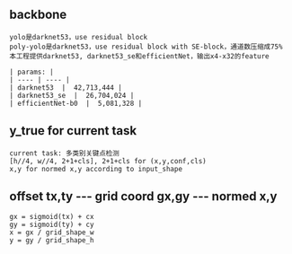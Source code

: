 ## backbone
    yolo是darknet53，use residual block
    poly-yolo是darknet53，use residual block with SE-block，通道数压缩成75%
    本工程提供darknet53, darknet53_se和efficientNet，输出x4-x32的feature

    | params: |
    | ---- | ---- |
    | darknet53  |  42,713,444 |
    | darknet53_se  |  26,704,024 | 
    | efficientNet-b0  |  5,081,328 |


## y_true for current task
    current task: 多类别关键点检测
    [h//4, w//4, 2+1+cls], 2+1+cls for (x,y,conf,cls)
    x,y for normed x,y according to input_shape


## offset tx,ty --- grid coord gx,gy --- normed x,y
    gx = sigmoid(tx) + cx
    gy = sigmoid(ty) + cy
    x = gx / grid_shape_w
    y = gy / grid_shape_h

